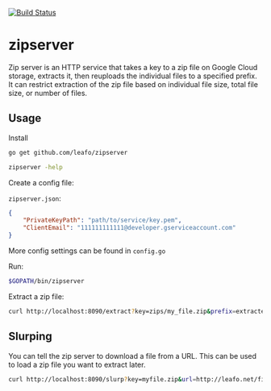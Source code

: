[![Build Status](https://travis-ci.org/leafo/zipserver.svg?branch=master)](https://travis-ci.org/leafo/zipserver)

# zipserver

Zip server is an HTTP service that takes a key to a zip file on Google Cloud
storage, extracts it, then reuploads the individual files to a specified
prefix. It can restrict extraction of the zip file based on individual file
size, total file size, or number of files.


## Usage

Install

```bash
go get github.com/leafo/zipserver

zipserver -help
```

Create a config file:

`zipserver.json`:

```json
{
	"PrivateKeyPath": "path/to/service/key.pem",
	"ClientEmail": "111111111111@developer.gserviceaccount.com"
}
```

More config settings can be found in `config.go`

Run:

```bash
$GOPATH/bin/zipserver
```

Extract a zip file:

```bash
curl http://localhost:8090/extract?key=zips/my_file.zip&prefix=extracted
```


## Slurping

You can tell the zip server to download a file from a URL. This can be used to
load a zip file you want to extract later.

```bash
curl http://localhost:8090/slurp?key=myfile.zip&url=http://leafo.net/file.zip
```

